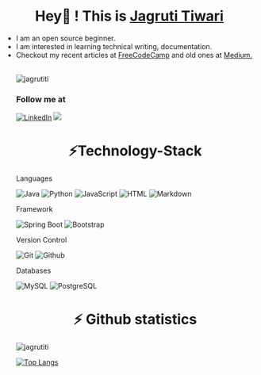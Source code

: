 <h1 align="center">Hey👋 ! This is <a href="https://www.linkedin.com/in/jagruti-tiwari/">Jagruti Tiwari</a></h1>
<ul>
<li> I am an open source beginner.
<li> I am interested in learning technical writing, documentation. 
<li> Checkout my recent articles at <a href="https://www.freecodecamp.org/news/author/jagruti/">FreeCodeCamp</a> and old ones at <a href="https://medium.com/@tiwarijagruti1">Medium.</a>
<br><br>

<p align="left"> <img src="https://komarev.com/ghpvc/?username=jagrutiti&label=Profile%20views&color=6805D3&style=flat" alt="jagrutiti" /> </p>


<h3>Follow me at</h3>
<div>
<a  href="https://www.linkedin.com/in/jagruti-tiwari/" target="_blank"><img alt="LinkedIn" src="https://img.shields.io/badge/linkedin%20-%230077B5.svg?&style=for-the-badge&logo=linkedin&logoColor=white" /></a>
<a href="https://twitter.com/jagrutitiw" target="_blank"><img src="https://img.shields.io/badge/twitter-%314353F.svg?&style=for-the-badge&logo=twitter&logoColor=white&alt=twitter" /></a>
</div>


<h1 align="center">⚡Technology-Stack</h1>

 Languages
 <p align="left">
<img alt="Java" src="https://img.shields.io/badge/java-%231572B6.svg?style=for-the-badge&logo=java&logoColor=white">
<img alt="Python" src="https://img.shields.io/badge/python-%2314354C.svg?style=for-the-badge&logo=python&logoColor=white">
<img alt="JavaScript" src="https://img.shields.io/badge/javascript-%23121011.svg?style=for-the-badge&logo=javascript&logoColor=white">
<img alt="HTML" src="https://img.shields.io/badge/html5-%23E34F26.svg?style=for-the-badge&logo=html5&logoColor=white">
<img alt="Markdown" src="https://img.shields.io/badge/markdown-%23000000.svg?style=for-the-badge&logo=markdown&logoColor=white">
</p>

Framework
<p align="left">
<img alt="Spring Boot" src="https://img.shields.io/badge/spring-boot-%23E34F26.svg?style=for-the-badge&logo=spring-boot&logoColor=white">
<img alt="Bootstrap" src="https://img.shields.io/badge/bootstrap-%230077B5.svg?style=for-the-badge&logo=bootstrap&logoColor=white">
</p>

Version Control
<p align="left">
<img alt="Git" src="https://img.shields.io/badge/git-%23F05033.svg?style=for-the-badge&logo=git&logoColor=white">
<img alt="Github" src="https://img.shields.io/badge/github-%23121011.svg?style=for-the-badge&logo=github&logoColor=white">
</p>

Databases
<p align="left">
<img alt="MySQL" src="https://img.shields.io/badge/mysql-%2300f.svg?style=for-the-badge&logo=mysql&logoColor=white">
<img alt="PostgreSQL" src="https://img.shields.io/badge/postgresql-%2314354C.svg?style=for-the-badge&logo=postgresql&logoColor=white">
</p>



<h1 align="center">⚡ Github statistics</h1>
<img src="https://github-readme-stats.vercel.app/api?username=jagrutiti&show_icons=true&theme=dark&locale=en" alt="jagrutiti" />

[![Top Langs](https://github-readme-stats.vercel.app/api/top-langs/?username=jagrutiti&layout=compact&theme=dark)](https://github.com/haripriya9647/github-readme-stats)




